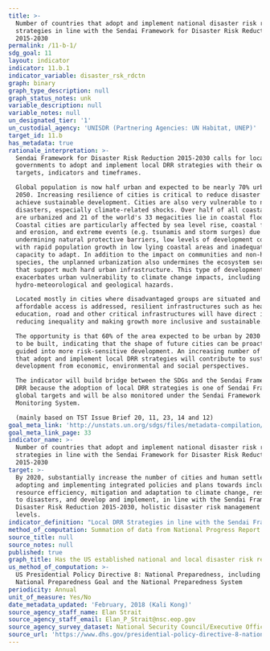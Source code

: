 ```yaml
---
title: >-
  Number of countries that adopt and implement national disaster risk reduction
  strategies in line with the Sendai Framework for Disaster Risk Reduction
  2015-2030
permalink: /11-b-1/
sdg_goal: 11
layout: indicator
indicator: 11.b.1
indicator_variable: disaster_rsk_rdctn
graph: binary
graph_type_description: null
graph_status_notes: unk
variable_description: null
variable_notes: null
un_designated_tier: '1'
un_custodial_agency: 'UNISDR (Partnering Agencies: UN Habitat, UNEP)'
target_id: 11.b
has_metadata: true
rationale_interpretation: >-
  Sendai Framework for Disaster Risk Reduction 2015-2030 calls for local
  governments to adopt and implement local DRR strategies with their own
  targets, indicators and timeframes. 

  Global population is now half urban and expected to be nearly 70% urban by
  2050. Increasing resilience of cities is critical to reduce disaster risk and
  achieve sustainable development. Cities are also very vulnerable to natural
  disasters, especially climate-related shocks. Over half of all coastal areas
  are urbanized and 21 of the world's 33 megacities lie in coastal flood zones.
  Coastal cities are particularly affected by sea level rise, coastal flooding
  and erosion, and extreme events (e.g. tsunamis and storm surges) due to the
  undermining natural protective barriers, low levels of development combined
  with rapid population growth in low lying coastal areas and inadequate
  capacity to adapt. In addition to the impact on communities and non-human
  species, the unplanned urbanization also undermines the ecosystem services
  that support much hard urban infrastructure. This type of development also
  exacerbates urban vulnerability to climate change impacts, including
  hydro-meteorological and geological hazards. 

  Located mostly in cities where disadvantaged groups are situated and when
  affordable access is addressed, resilient infrastructures such as health,
  education, road and other critical infrastructures will have direct impact on
  reducing inequality and making growth more inclusive and sustainable. 

  The opportunity is that 60% of the area expected to be urban by 2030 remains
  to be built, indicating that the shape of future cities can be proactively
  guided into more risk-sensitive development. An increasing number of cities
  that adopt and implement local DRR strategies will contribute to sustainable
  development from economic, environmental and social perspectives. 

  The indicator will build bridge between the SDGs and the Sendai Framework for
  DRR because the adoption of local DRR strategies is one of Sendai Framework
  global targets and will be also monitored under the Sendai Framework
  Monitoring System. 

  (mainly based on TST Issue Brief 20, 11, 23, 14 and 12)
goal_meta_link: 'http://unstats.un.org/sdgs/files/metadata-compilation/Metadata-Goal-11.pdf'
goal_meta_link_page: 33
indicator_name: >-
  Number of countries that adopt and implement national disaster risk reduction
  strategies in line with the Sendai Framework for Disaster Risk Reduction
  2015-2030
target: >-
  By 2020, substantially increase the number of cities and human settlements
  adopting and implementing integrated policies and plans towards inclusion,
  resource efficiency, mitigation and adaptation to climate change, resilience
  to disasters, and develop and implement, in line with the Sendai Framework for
  Disaster Risk Reduction 2015-2030, holistic disaster risk management at all
  levels.
indicator_definition: "Local DRR Strategies in line with the Sendai Framework for Disaster Risk Reduction 2015-2030: local disaster risk reduction strategies and plans, across different timescales with targets, indicators and time frames, aimed at preventing the creation of risk, the reduction of existing risk and the strengthening of economic, social, health and environmental resilience (Sendai Framework, para27 (b)). Note: the DRR strategies need to be based on risk information and assessments. Local Government: Form of public administration at the lowest tier of administration within a given state, which generally acts within powers delegated to them by legislation or directives of the higher level of government. \tNote: Terminology will be discussed and finalized in the Open-ended Intergovernmental Working Group for Sendai Framework for Disaster Risk Reduction."
method_of_computation: Summation of data from National Progress Report of the Sendai Monitor
source_title: null
source_notes: null
published: true
graph_title: Has the US established national and local disaster risk reduction strategies?
us_method_of_computation: >-
  US Presidential Policy Directive 8: National Preparedness, including the
  National Preparedness Goal and the National Preparedness System
periodicity: Annual
unit_of_measure: Yes/No
date_metadata_updated: 'February, 2018 (Kali Kong)'
source_agency_staff_name: Elan Strait
source_agency_staff_email: Elan_P_Strait@nsc.eop.gov
source_agency_survey_dataset: National Security Council/Executive Office of the President
source_url: 'https://www.dhs.gov/presidential-policy-directive-8-national-preparedness'
---
```

